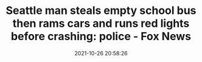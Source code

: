 ---
"title": "Seattle man steals empty school bus then rams cars and runs red lights before crashing: police - Fox News"
"date": "2021-10-26 20:58:26"
"feed_name": "GOOGLENEWSCONSTRUCTION"
"feed_website": "https://news.google.com/search?q=construction%2Bincident&hl=en-US&gl=US&ceid=US:en"
"feed_rss": "https://news.google.com/rss/search?q=construction%2Bincident&hl=en-US&gl=US&ceid=US:en"
"link": "https://www.foxnews.com/us/seattle-man-steals-empty-school-bus-then-rams-cars-and-runs-red-lights-before-crashing-police"
"source": "{'href': 'https://www.foxnews.com', 'title': 'Fox News'}"
"file": "_posts/2021-1-1-64b64709aabfdda5c4ef045b9cb8d14169cb067c.md"
"accident": "0"
"drilling": "0"
"dead": "0"
"injured": "0"
"arrested": "0"
"place": "unknown place"
"where": "unknown site"
"causes": "unknown"
"place_uri": "unknown place"
---